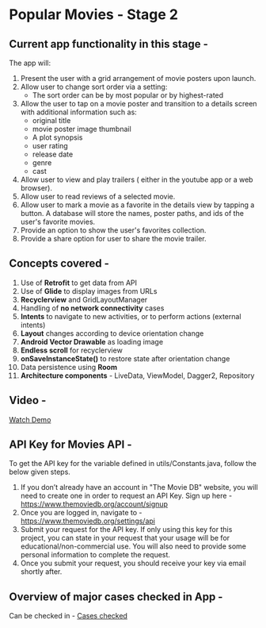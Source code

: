 # Popular Movies - Stage 2

## Current app functionality in this stage -

The app will:

1. Present the user with a grid arrangement of movie posters upon launch.
2. Allow user to change sort order via a setting:
	* The sort order can be by most popular or by highest-rated
3. Allow the user to tap on a movie poster and transition to a details screen with additional information such as:
	* original title
	* movie poster image thumbnail
	* A plot synopsis
	* user rating
	* release date
	* genre
	* cast
4. Allow user to view and play trailers ( either in the youtube app or a web browser).
5. Allow user to read reviews of a selected movie.
6. Allow user to mark a movie as a favorite in the details view by tapping a button. A database will store the names, poster paths, and ids of the user's favorite movies.
7. Provide an option to show the user's favorites collection.
8. Provide a share option for user to share the movie trailer.

## Concepts covered -
1. Use of **Retrofit** to get data from API
2. Use of **Glide** to display images from URLs
3. **Recyclerview** and GridLayoutManager
4. Handling of **no network connectivity** cases
5. **Intents** to navigate to new activities, or to perform actions (external intents)
6. **Layout** changes according to device orientation change
7. **Android Vector Drawable** as loading image
8. **Endless scroll** for recyclerview
9. **onSaveInstanceState()** to restore state after orientation change
10. Data persistence using **Room**
11. **Architecture components** - LiveData, ViewModel, Dagger2, Repository

## Video - 
[Watch Demo](https://github.com/arushi26/android-developer-nanodegree/tree/master/proj2-PopularMovies/google-udacity-proj2.gif)


## API Key for Movies API -

To get the API key for the variable defined in utils/Constants.java, follow the below given steps.

1. If you don’t already have an account in "The Movie DB" website, you will need to create one in order to request an API Key. Sign up here - https://www.themoviedb.org/account/signup
2. Once you are logged in, navigate to - https://www.themoviedb.org/settings/api
3. Submit your request for the API key. If only using this key for this project, you can state in your request that your usage will be for educational/non-commercial use. You will also need to provide some personal information to complete the request. 
4. Once you submit your request, you should receive your key via email shortly after.

## Overview of major cases checked in App -
Can be checked in - [Cases checked](cases-checked.ods)

